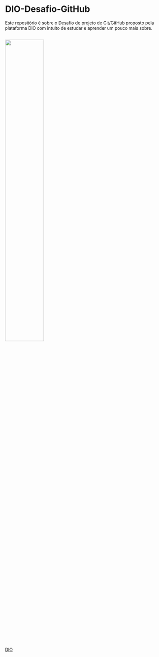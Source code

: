 # DIO-Desafio-GitHub

Este repositório é sobre o Desafio de projeto de Git/GitHub proposto pela plataforma DIO com intuito de estudar e aprender um pouco mais sobre. 

##

<img src="https://www.projetodraft.com/wp-content/uploads/2019/12/digital-innovation-one.jpg" width="50%">

[DIO](https://web.dio.me/home)

